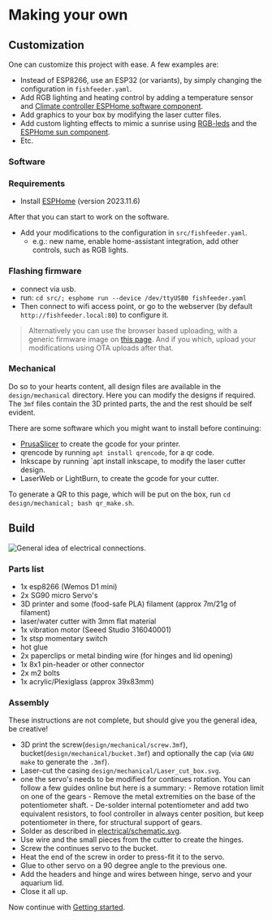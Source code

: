 # Making your own

## Customization

One can customize this project with ease. A few examples are:

- Instead of ESP8266, use an ESP32 (or variants), by simply changing the configuration in `fishfeeder.yaml`.
- Add RGB lighting and heating control by adding a temperature sensor and [Climate controller ESPHome software component](https://esphome.io/components/climate/bang_bang).
- Add graphics to your box by modifying the laser cutter files.
- Add custom lighting effects to mimic a sunrise using [RGB-leds](https://esphome.io/components/light/rgb.html) and the [ESPHome sun component](https://esphome.io/components/sun.html).
- Etc.

### Software

### Requirements

- Install [ESPHome](https://www.esphome.io) (version 2023.11.6)

After that you can start to work on the software.

- Add your modifications to the configuration in `src/fishfeeder.yaml`.
  - e.g.: new name, enable home-assistant integration, add other controls, such as RGB lights.

### Flashing firmware

- connect via usb.
- run: `cd src/; esphome run --device /dev/ttyUSB0 fishfeeder.yaml `
- Then connect to wifi access point, or go to the webserver (by default `http://fishfeeder.local:80`) to configure it.

> Alternatively you can use the browser based uploading, with a generic firmware image on [this page](burner.html). And if you which, upload your modifications using OTA uploads after that.

### Mechanical

Do so to your hearts content, all design files are available in the `design/mechanical` directory. Here you can modify the designs if required. The `3mf` files contain the 3D printed parts, the and the rest should be self evident.

There are some software which you might want to install before continuing:

- [PrusaSlicer](https://www.prusa3d.com/page/prusaslicer_424/) to create the gcode for your printer.
- qrencode by running `apt install qrencode`, for a qr code.
- Inkscape by running `apt install inkscape, to modify the laser cutter design.
- LaserWeb or LightBurn, to create the gcode for your cutter.

To generate a QR to this page, which will be put on the box, run `cd design/mechanical; bash qr_make.sh`.

## Build

![General idea of electrical connections](https://raw.githubusercontent.com/ColoMAX/fishfeeder/master/design/electrical/schematic.svg).

### Parts list

- 1x esp8266 (Wemos D1 mini)
- 2x SG90 micro Servo's
- 3D printer and some (food-safe PLA) filament (approx 7m/21g of filament)
- laser/water cutter with 3mm flat material
- 1x vibration motor (Seeed Studio 316040001)
- 1x stsp momentary switch
- hot glue
- 2x paperclips or metal binding wire (for hinges and lid opening)
- 1x 8x1 pin-header or other connector
- 2x m2 bolts
- 1x acrylic/Plexiglass (approx 39x83mm)

### Assembly

These instructions are not complete, but should give you the general idea, be creative!

- 3D print the screw(`design/mechanical/screw.3mf`), bucket(`design/mechanical/bucket.3mf`) and optionally the cap (via `GNU make` to generate the `.3mf`).
- Laser-cut the casing `design/mechanical/Laser_cut_box.svg`.
- one the servo's needs to be modified for continues rotation. You can follow a few guides online but here is a summary:
      - Remove rotation limit on one of the gears
      - Remove the metal extremities on the base of the potentiometer shaft.
      - De-solder internal potentiometer and add two equivalent resistors, to fool controller in always center position, but keep potentiometer in there, for structural support of gears.
- Solder as described in [electrical/schematic.svg](https://raw.githubusercontent.com/ColoMAX/fishfeeder/master/design/electrical/schematic.svg).
- Use wire and the small pieces from the cutter to create the hinges.
- Screw the continues servo to the bucket.
- Heat the end of the screw in order to press-fit it to the servo.
- Glue to other servo on a 90 degree angle to the previous one.
- Add the headers and hinge and wires between hinge, servo and your aquarium lid.
- Close it all up.

Now continue with [Getting started](getting-started.md).

